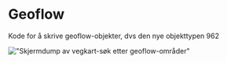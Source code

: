 # Geoflow 

Kode for å skrive geoflow-objekter, dvs den nye objekttypen 962 


!["Skjermdump av vegkart-søk etter geoflow-områder"]("https://raw.githubusercontent.com/LtGlahn/workinprogress/geoflow/images/geoflow_demo.png")



